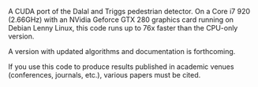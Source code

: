 A CUDA port of the Dalal and Triggs pedestrian detector.  On a Core i7 920 (2.66GHz) with an NVidia Geforce GTX 280 graphics card running on Debian Lenny Linux, this code runs up to 76x faster than the CPU-only version.

A version with updated algorithms and documentation is forthcoming.

If you use this code to produce results published in academic venues (conferences, journals, etc.), various papers must be cited.